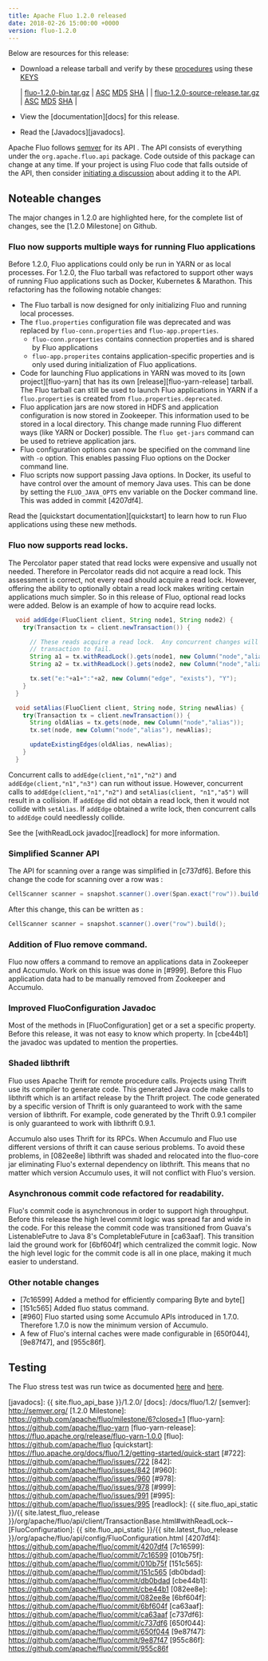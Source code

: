 ```yaml
---
title: Apache Fluo 1.2.0 released
date: 2018-02-26 15:00:00 +0000
version: fluo-1.2.0
---
```


Below are resources for this release:

 * Download a release tarball and verify by these [procedures] using these [KEYS]
 
   | [fluo-1.2.0-bin.tar.gz][bin-release]            | [ASC][bin-asc] [MD5][bin-md5] [SHA][bin-sha] |
   | [fluo-1.2.0-source-release.tar.gz][src-release] | [ASC][src-asc] [MD5][src-md5] [SHA][src-sha] |
 * View the [documentation][docs] for this release.
 * Read the [Javadocs][javadocs].
 
Apache Fluo follows [semver](http://semver.org/) for its API . The API consists
of everything under the `org.apache.fluo.api` package. Code outside of this
package can change at any time. If your project is using Fluo code that falls
outside of the API, then consider [initiating a discussion](/getinvolved/)
about adding it to the API.

## Noteable changes

The major changes in 1.2.0 are highlighted here, for the complete list of changes, see the [1.2.0
Milestone] on Github.

### Fluo now supports multiple ways for running Fluo applications

Before 1.2.0, Fluo applications could only be run in YARN or as local processes. For 1.2.0, the Fluo tarball
was refactored to support other ways of running Fluo applications such as Docker, Kubernetes & Marathon. This
refactoring has the following notable changes:

* The Fluo tarball is now designed for only initializing Fluo and running local processes.
* The `fluo.properties` configuration file was deprecated and was replaced by `fluo-conn.properties` and `fluo-app.properties`.
  - `fluo-conn.properties` contains connection properties and is shared by Fluo applications
  - `fluo-app.properites` contains application-specific properties and is only used during initialization of Fluo applications.
* Code for launching Fluo applications in YARN was moved to its [own project][fluo-yarn] that has its own
  [release][fluo-yarn-release] tarball. The Fluo tarball can still be used to launch Fluo applications
  in YARN if a `fluo.properties` is created from `fluo.properties.deprecated`.
* Fluo application jars are now stored in HDFS and application configuration is now stored in Zookeeper.  This information used to be stored in a local directory.  This change made running Fluo different ways (like YARN or Docker) possible.  The `fluo get-jars` command can be used to retrieve application jars.
* Fluo configuration options can now be specified on the command line with `-o` option.  This enables passing Fluo options on the Docker command line. 
* Fluo scripts now support passing Java options.  In Docker, its useful to have control over the amount of memory Java uses.  This can be done by setting the `FLUO_JAVA_OPTS` env variable on the Docker command line.  This was added in commit [4207df4]. 

Read the [quickstart documentation][quickstart] to learn how to run Fluo applications using these new methods.

### Fluo now supports read locks.

The Percolator paper stated that read locks were expensive and usually not
needed.  Therefore in Percolator reads did not acquire a read lock.  This
assessment is correct, not every read should acquire a read lock.  However,
offering the ability to optionally obtain a read lock makes writing certain
applications much simpler.  So in this release of Fluo, optional read locks
were added. Below is an example of how to acquire read locks.

```java
  void addEdge(FluoClient client, String node1, String node2) {
    try(Transaction tx = client.newTransaction()) {

      // These reads acquire a read lock.  Any concurrent changes will cause this
      // transaction to fail.
      String a1 = tx.withReadLock().gets(node1, new Column("node","alias"));
      String a2 = tx.withReadLock().gets(node2, new Column("node","alias"));

      tx.set("e:"+a1+":"+a2, new Column("edge", "exists"), "Y");
    }
  }

  void setAlias(FluoClient client, String node, String newAlias) {
    try(Transaction tx = client.newTransaction()) {
      String oldAlias = tx.gets(node, new Column("node","alias"));
      tx.set(node, new Column("node","alias"), newAlias);

      updateExistingEdges(oldAlias, newAlias);
    }
  }

```

Concurrent calls to `addEdge(client,"n1","n2")` and `addEdge(client,"n1","n3")`
can run without issue.  However, concurrent calls to
`addEdge(client,"n1","n2")` and `setAlias(client, "n1","a5")` will result in a
collision.  If `addEdge` did not obtain a read lock, then it would not collide
with `setAlias`.  If `addEdge` obtained a write lock, then concurrent calls to
`addEdge` could needlessly collide.

See the [withReadLock javadoc][readlock] for more information.


### Simplified Scanner API

The API for scanning over a range was simplified in [c737df6].  Before this change the code for scanning over a row was :

```java
CellScanner scanner = snapshot.scanner().over(Span.exact("row")).build();
```

After this change, this can be written as :

```java
CellScanner scanner = snapshot.scanner().over("row").build();
```
### Addition of Fluo remove command.

Fluo now offers a command to remove an applications data in Zookeeper and
Accumulo. Work on this issue was done in [#999].  Before this Fluo application
data had to be manually removed from Zookeeper and Accumulo.

### Improved FluoConfiguration Javadoc

Most of the methods in [FluoConfiguration] get or a set a specific property.
Before this release, it was not easy to know which property. In [cbe44b1] the
javadoc was updated to mention the properties. 

### Shaded libthrift

Fluo uses Apache Thrift for remote procedure calls.  Projects using Thrift use
its compiler to generate code.  This generated Java code make calls to
libthrift which is an artifact release by the Thrift project.  The code
generated by a specific version of Thrift is only guaranteed to work with the
same version of libthrift.  For example, code generated by the Thrift 0.9.1
compiler is only guaranteed to work with libthrift 0.9.1.

Accumulo also uses Thrift for its RPCs.  When Accumulo and Fluo use different
versions of thrift it can cause serious problems. To avoid these problems,
in [082ee8e] libthrift was shaded and relocated into the fluo-core jar eliminating Fluo's
external dependency on libthrift.  This means that no matter which version
Accumulo uses, it will not conflict with Fluo's version.

### Asynchronous commit code refactored for readability.

Fluo's commit code is asynchronous in order to support high throughput.
Before this release the high level commit logic was spread far and wide in the
code.  For this release the commit code was transitioned from Guava's
ListenableFutre to Java 8's CompletableFuture in [ca63aaf].  This transition laid
the ground work for [6bf604f] which centralized the commit logic.  Now the high
level logic for the commit code is all in one place, making it much easier to
understand.

### Other notable changes

 * [7c16599] Added a method for efficiently comparing Byte and byte[]
 * [151c565] Added fluo status command.
 * [#960] Fluo started using some Accumulo APIs introduced in 1.7.0.  Therefore 1.7.0 is now the minimum version of Accumulo.
 * A few of Fluo's internal caches were made configurable in [650f044], [9e87f47], and [955c86f].

## Testing

The Fluo stress test was run twice as documented [here](https://twitter.com/ApacheFluo/status/951112777212530689) and [here](https://lists.apache.org/thread.html/023ebf28a2ebbed88cfbd25f09cc6f4e4a1ba685f22c217ebc238025@%3Cdev.fluo.apache.org%3E).
 
[procedures]: https://www.apache.org/info/verification
[KEYS]: https://www.apache.org/dist/fluo/KEYS
[bin-release]: https://www.apache.org/dyn/closer.lua/fluo/fluo/1.2.0/fluo-1.2.0-bin.tar.gz
[bin-asc]: https://www.apache.org/dist/fluo/fluo/1.2.0/fluo-1.2.0-bin.tar.gz.asc
[bin-md5]: https://www.apache.org/dist/fluo/fluo/1.2.0/fluo-1.2.0-bin.tar.gz.md5
[bin-sha]: https://www.apache.org/dist/fluo/fluo/1.2.0/fluo-1.2.0-bin.tar.gz.sha
[src-release]: https://www.apache.org/dyn/closer.lua/fluo/fluo/1.2.0/fluo-1.2.0-source-release.tar.gz
[src-asc]: https://www.apache.org/dist/fluo/fluo/1.2.0/fluo-1.2.0-source-release.tar.gz.asc
[src-md5]: https://www.apache.org/dist/fluo/fluo/1.2.0/fluo-1.2.0-source-release.tar.gz.md5
[src-sha]: https://www.apache.org/dist/fluo/fluo/1.2.0/fluo-1.2.0-source-release.tar.gz.sha
[javadocs]: {{ site.fluo_api_base }}/1.2.0/
[docs]: /docs/fluo/1.2/
[semver]: http://semver.org/
[1.2.0 Milestone]: https://github.com/apache/fluo/milestone/6?closed=1
[fluo-yarn]: https://github.com/apache/fluo-yarn
[fluo-yarn-release]: https://fluo.apache.org/release/fluo-yarn-1.0.0
[fluo]: https://github.com/apache/fluo
[quickstart]: https://fluo.apache.org/docs/fluo/1.2/getting-started/quick-start
[#722]: https://github.com/apache/fluo/issues/722
[842]: https://github.com/apache/fluo/issues/842
[#960]: https://github.com/apache/fluo/issues/960
[#978]: https://github.com/apache/fluo/issues/978
[#999]: https://github.com/apache/fluo/issues/991
[#995]: https://github.com/apache/fluo/issues/995
[readlock]: {{ site.fluo_api_static }}/{{ site.latest_fluo_release }}/org/apache/fluo/api/client/TransactionBase.html#withReadLock--
[FluoConfiguration]: {{ site.fluo_api_static }}/{{ site.latest_fluo_release }}/org/apache/fluo/api/config/FluoConfiguration.html
[4207df4]: https://github.com/apache/fluo/commit/4207df4
[7c16599]: https://github.com/apache/fluo/commit/7c16599
[010b75f]: https://github.com/apache/fluo/commit/010b75f
[151c565]: https://github.com/apache/fluo/commit/151c565
[db0bdad]: https://github.com/apache/fluo/commit/db0bdad
[cbe44b1]: https://github.com/apache/fluo/commit/cbe44b1
[082ee8e]: https://github.com/apache/fluo/commit/082ee8e
[6bf604f]: https://github.com/apache/fluo/commit/6bf604f
[ca63aaf]: https://github.com/apache/fluo/commit/ca63aaf
[c737df6]: https://github.com/apache/fluo/commit/c737df6
[650f044]: https://github.com/apache/fluo/commit/650f044
[9e87f47]: https://github.com/apache/fluo/commit/9e87f47
[955c86f]: https://github.com/apache/fluo/commit/955c86f
